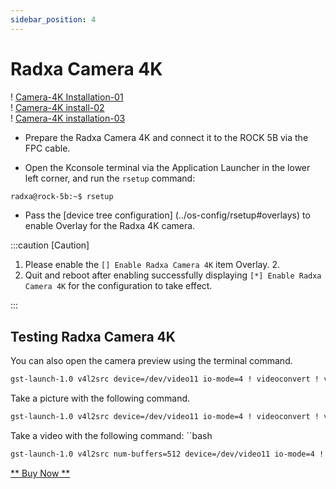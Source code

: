 ```yaml
---
sidebar_position: 4
---
```


# Radxa Camera 4K

! [Camera-4K Installation-01](/img/rock5b/rock5b-with-4k-camera-FPC.webp)  
! [Camera-4K install-02](/img/rock5b/rock5b-4k-camera-connected.webp)  
! [Camera-4K installation-03](/img/rock5b/rock5b-4k-camera.webp)

- Prepare the Radxa Camera 4K and connect it to the ROCK 5B via the FPC cable.

- Open the Kconsole terminal via the Application Launcher in the lower left corner, and run the `rsetup` command:

```bash
radxa@rock-5b:~$ rsetup
```

- Pass the [device tree configuration] (../os-config/rsetup#overlays) to enable Overlay for the Radxa 4K camera.

:::caution [Caution]

1. Please enable the `[] Enable Radxa Camera 4K` item Overlay. 2.
2. Quit and reboot after enabling successfully displaying `[*] Enable Radxa Camera 4K` for the configuration to take effect.

:::

## Testing Radxa Camera 4K

You can also open the camera preview using the terminal command.

```bash
gst-launch-1.0 v4l2src device=/dev/video11 io-mode=4 ! videoconvert ! video/x-raw,format=NV12,width=1920,height=1080 ! xvimagesink.
```

Take a picture with the following command.

```bash
gst-launch-1.0 v4l2src device=/dev/video11 io-mode=4 ! videoconvert ! video/x-raw,format=NV12,width=1920,height=1080 ! jpegenc ! multifilesink location=file.name.jpg; !
```

Take a video with the following command: ``bash

```bash
gst-launch-1.0 v4l2src num-buffers=512 device=/dev/video11 io-mode=4 ! videoconvert ! video/x-raw, format=NV12, width=1920, height=1080, framerate=30/1 ! tee name=t ! queue ! mpph264enc ! queue ! h264parse ! mpegtsmux ! filesink location=/home/radxa/file.name.mp4
```

[** Buy Now **](https://radxa.com/products/accessories/camera4k#buy)
